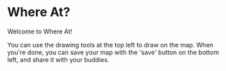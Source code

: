 Where At?
=========

Welcome to Where At!

You can use the drawing tools at the top left to draw on the map. When you're done, you can save your map with the 'save' button on the bottom left, and share it with your buddies.

